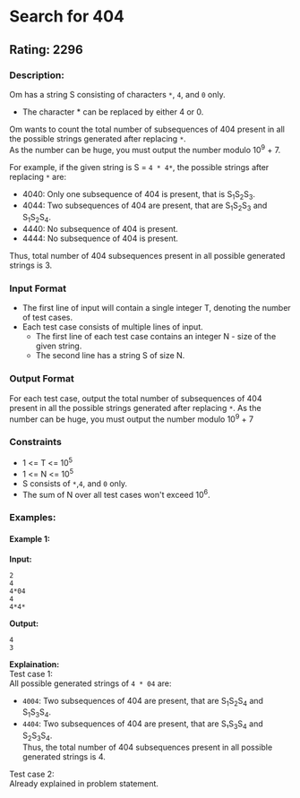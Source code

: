 # Search for 404
## Rating: 2296
### Description:
Om has a string S consisting of characters `*`, `4`, and `0` only.
- The character * can be replaced by either 4 or 0.

Om wants to count the total number of subsequences of 404 present in all the possible strings generated after replacing `*`.  
As the number can be huge, you must output the number modulo 10<sup>9</sup> + 7.

For example, if the given string is S = `4 * 4*`, the possible strings after replacing `*` are:
- 4040: Only one subsequence of 404 is present, that is S<sub>1</sub>S<sub>2</sub>S<sub>3</sub>.
- 4044: Two subsequences of 404 are present, that are S<sub>1</sub>S<sub>2</sub>S<sub>3</sub> and S<sub>1</sub>S<sub>2</sub>S<sub>4</sub>.
- 4440: No subsequence of 404 is present.
- 4444: No subsequence of 404 is present.

Thus, total number of 404 subsequences present in all possible generated strings is 3.
### Input Format
- The first line of input will contain a single integer T, denoting the number of test cases.
- Each test case consists of multiple lines of input.
    - The first line of each test case contains an integer N - size of the given string.
    - The second line has a string S of size N.

### Output Format
For each test case, output the total number of subsequences of 404 present in all the possible strings generated after replacing `*`.
As the number can be huge, you must output the number modulo 10<sup>9</sup> + 7
### Constraints
- 1 <= T <= 10<sup>5</sup>
- 1 <= N <= 10<sup>5</sup>
- S consists of `*`,`4`, and `0` only.
- The sum of N over all test cases won't exceed 10<sup>6</sup>.

### Examples:
#### Example 1:
**Input:**
```
2
4
4*04
4
4*4*
```
**Output:**
```
4
3
```
**Explaination:**  
Test case 1:  
All possible generated strings of `4 * 04` are:
- `4004`: Two subsequences of 404 are present, that are S<sub>1</sub>S<sub>2</sub>S<sub>4</sub> and S<sub>1</sub>S<sub>3</sub>S<sub>4</sub>.
- `4404`: Two subsequences of 404 are present, that are S₁S<sub>3</sub>S<sub>4</sub> and S<sub>2</sub>S<sub>3</sub>S<sub>4</sub>.  
Thus, the total number of 404 subsequences present in all possible generated strings is 4.

Test case 2:   
Already explained in problem statement.